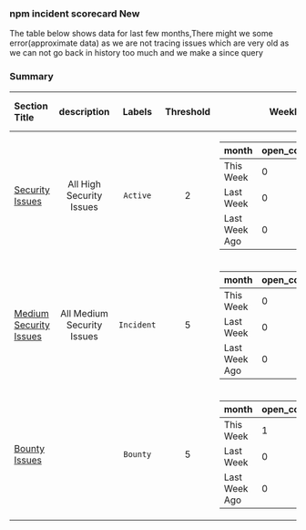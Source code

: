 ### npm incident scorecard New
The table below shows data for last few months,There might we some error(approximate data) as we are not tracing issues which are very old as we can not go back in history too much and we make a since query
### Summary
| Section Title | description | Labels | Threshold | Weekly Count | Totals Open Now | Status|
| :--- |  :----: | :----: |  :----:  |  :----:  |  :----: | :----: 
| [Security Issues](https://github.com/priyakewlani18/demoGithub/issues?q=is%3Aissue+is%3Aopen+label%3AActive) | All High Security Issues   | `Active` | 2|<table><thead><tr><th >month</th><th >open_count</th><th >close_count</th></tr></thead> <tbody><tr><td >This Week</td><td >0</td><td >2</td></tr><tr><td >Last Week</td><td >0</td><td >0</td></tr><tr><td >Last Week Ago</td><td >0</td><td >0</td></tr></tbody></table>|0|💚🥳|
| [Medium Security Issues](https://github.com/priyakewlani18/demoGithub/issues?q=is%3Aissue+is%3Aopen+label%3AIncident) | All Medium Security Issues   | `Incident` | 5|<table><thead><tr><th >month</th><th >open_count</th><th >close_count</th></tr></thead> <tbody><tr><td >This Week</td><td >0</td><td >2</td></tr><tr><td >Last Week</td><td >0</td><td >1</td></tr><tr><td >Last Week Ago</td><td >0</td><td >0</td></tr></tbody></table>|0|💚🥳|
| [Bounty Issues](https://github.com/priyakewlani18/demoGithub/issues?q=is%3Aissue+is%3Aopen+label%3ABounty) |    | `Bounty` | 5|<table><thead><tr><th >month</th><th >open_count</th><th >close_count</th></tr></thead> <tbody><tr><td >This Week</td><td >1</td><td >2</td></tr><tr><td >Last Week</td><td >0</td><td >0</td></tr><tr><td >Last Week Ago</td><td >0</td><td >0</td></tr></tbody></table>|1|💚🥳|